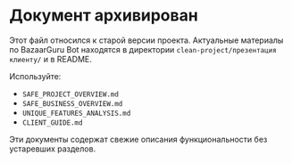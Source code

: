 # Документ архивирован

Этот файл относился к старой версии проекта. Актуальные материалы по BazaarGuru Bot находятся в директории `clean-project/презентация клиенту/` и в README.

Используйте:
- `SAFE_PROJECT_OVERVIEW.md`
- `SAFE_BUSINESS_OVERVIEW.md`
- `UNIQUE_FEATURES_ANALYSIS.md`
- `CLIENT_GUIDE.md`

Эти документы содержат свежие описания функциональности без устаревших разделов.